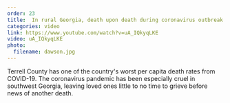 ```yaml
---
order: 23
title:  In rural Georgia, death upon death during coronavirus outbreak
categories: video
link: https://www.youtube.com/watch?v=uA_IQkyqLKE
video: uA_IQkyqLKE
photo:
  filename: dawson.jpg
---
```


Terrell County has one of the country's worst per capita death rates from COVID-19. The coronavirus pandemic has been especially cruel in southwest Georgia, leaving loved ones little to no time to grieve before news of another death. 